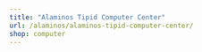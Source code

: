 ```yaml
---
title: "Alaminos Tipid Computer Center"
url: /alaminos/alaminos-tipid-computer-center/
shop: computer
---
```

